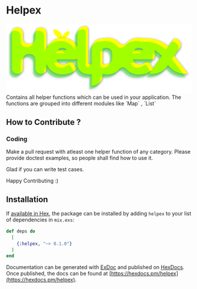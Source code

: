 # Helpex

<img src = "assets/images/logo.png" />
Contains all helper functions which can be used in your application.     
The functions are grouped into different modules like `Map` , `List`


## How to Contribute ?

### Coding

Make a pull request with atleast one helper function of any category.
Please provide doctest examples, so people shall find how to use it.

Glad if you can write test cases.

Happy Contributing :)

## Installation

If [available in Hex](https://hex.pm/docs/publish), the package can be installed
by adding `helpex` to your list of dependencies in `mix.exs`:

```elixir
def deps do
  [
    {:helpex, "~> 0.1.0"}
  ]
end
```

Documentation can be generated with [ExDoc](https://github.com/elixir-lang/ex_doc)
and published on [HexDocs](https://hexdocs.pm). Once published, the docs can
be found at [https://hexdocs.pm/helpex](https://hexdocs.pm/helpex).

